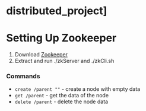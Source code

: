 # distributed_project]

# Setting Up Zookeeper
1. Download [Zookeeper](https://zookeeper.apache.org/releases.html)
2. Extract and run ./zkServer and ./zkCli.sh

### Commands
- `create /parent ""` - create a node with empty data
- `get /parent` - get the data of the node
- `delete /parent` - delete the node data
